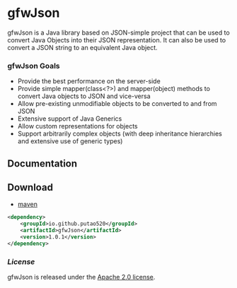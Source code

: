 # gfwJson

gfwJson is a Java library based on JSON-simple project that can be used to convert Java Objects into their JSON representation. It can also be used to convert a JSON string to an equivalent Java object.


### gfwJson Goals
 * Provide the best performance on the server-side
 * Provide simple mapper(class<?>) and mapper(object) methods to convert Java objects to JSON and vice-versa
 * Allow pre-existing unmodifiable objects to be converted to and from JSON
 * Extensive support of Java Generics
 * Allow custom representations for objects
 * Support arbitrarily complex objects (with deep inheritance hierarchies and extensive use of generic types)

## Documentation

## Download

- [maven][1]

[1]: https://mvnrepository.com/artifact/io.github.putao520/gfwJson

```xml
<dependency>
    <groupId>io.github.putao520</groupId>
    <artifactId>gfwJson</artifactId>
    <version>1.0.1</version>
</dependency>
```

### *License*

gfwJson is released under the [Apache 2.0 license](license.txt).
